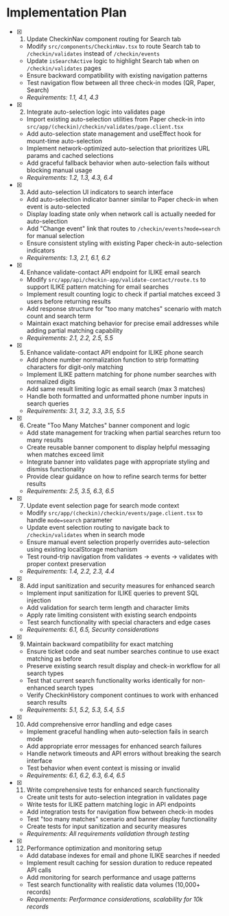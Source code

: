 # Implementation Plan

- [x] 1. Update CheckinNav component routing for Search tab
  - Modify `src/components/CheckinNav.tsx` to route Search tab to `/checkin/validates` instead of `/checkin/events`
  - Update `isSearchActive` logic to highlight Search tab when on `/checkin/validates` pages
  - Ensure backward compatibility with existing navigation patterns
  - Test navigation flow between all three check-in modes (QR, Paper, Search)
  - _Requirements: 1.1, 4.1, 4.3_

- [x] 2. Integrate auto-selection logic into validates page
  - Import existing auto-selection utilities from Paper check-in into `src/app/(checkin)/checkin/validates/page.client.tsx`
  - Add auto-selection state management and useEffect hook for mount-time auto-selection
  - Implement network-optimized auto-selection that prioritizes URL params and cached selections
  - Add graceful fallback behavior when auto-selection fails without blocking manual usage
  - _Requirements: 1.2, 1.3, 4.3, 6.4_

- [x] 3. Add auto-selection UI indicators to search interface
  - Add auto-selection indicator banner similar to Paper check-in when event is auto-selected
  - Display loading state only when network call is actually needed for auto-selection
  - Add "Change event" link that routes to `/checkin/events?mode=search` for manual selection
  - Ensure consistent styling with existing Paper check-in auto-selection indicators
  - _Requirements: 1.3, 2.1, 6.1, 6.2_

- [x] 4. Enhance validate-contact API endpoint for ILIKE email search
  - Modify `src/app/api/checkin-app/validate-contact/route.ts` to support ILIKE pattern matching for email searches
  - Implement result counting logic to check if partial matches exceed 3 users before returning results
  - Add response structure for "too many matches" scenario with match count and search term
  - Maintain exact matching behavior for precise email addresses while adding partial matching capability
  - _Requirements: 2.1, 2.2, 2.5, 5.5_

- [x] 5. Enhance validate-contact API endpoint for ILIKE phone search
  - Add phone number normalization function to strip formatting characters for digit-only matching
  - Implement ILIKE pattern matching for phone number searches with normalized digits
  - Add same result limiting logic as email search (max 3 matches)
  - Handle both formatted and unformatted phone number inputs in search queries
  - _Requirements: 3.1, 3.2, 3.3, 3.5, 5.5_

- [x] 6. Create "Too Many Matches" banner component and logic
  - Add state management for tracking when partial searches return too many results
  - Create reusable banner component to display helpful messaging when matches exceed limit
  - Integrate banner into validates page with appropriate styling and dismiss functionality
  - Provide clear guidance on how to refine search terms for better results
  - _Requirements: 2.5, 3.5, 6.3, 6.5_

- [x] 7. Update event selection page for search mode context
  - Modify `src/app/(checkin)/checkin/events/page.client.tsx` to handle `mode=search` parameter
  - Update event selection routing to navigate back to `/checkin/validates` when in search mode
  - Ensure manual event selection properly overrides auto-selection using existing localStorage mechanism
  - Test round-trip navigation from validates → events → validates with proper context preservation
  - _Requirements: 1.4, 2.2, 2.3, 4.4_

- [x] 8. Add input sanitization and security measures for enhanced search
  - Implement input sanitization for ILIKE queries to prevent SQL injection
  - Add validation for search term length and character limits
  - Apply rate limiting consistent with existing search endpoints
  - Test search functionality with special characters and edge cases
  - _Requirements: 6.1, 6.5, Security considerations_

- [x] 9. Maintain backward compatibility for exact matching
  - Ensure ticket code and seat number searches continue to use exact matching as before
  - Preserve existing search result display and check-in workflow for all search types
  - Test that current search functionality works identically for non-enhanced search types
  - Verify CheckinHistory component continues to work with enhanced search results
  - _Requirements: 5.1, 5.2, 5.3, 5.4, 5.5_

- [x] 10. Add comprehensive error handling and edge cases
  - Implement graceful handling when auto-selection fails in search mode
  - Add appropriate error messages for enhanced search failures
  - Handle network timeouts and API errors without breaking the search interface
  - Test behavior when event context is missing or invalid
  - _Requirements: 6.1, 6.2, 6.3, 6.4, 6.5_

- [x] 11. Write comprehensive tests for enhanced search functionality
  - Create unit tests for auto-selection integration in validates page
  - Write tests for ILIKE pattern matching logic in API endpoints
  - Add integration tests for navigation flow between check-in modes
  - Test "too many matches" scenario and banner display functionality
  - Create tests for input sanitization and security measures
  - _Requirements: All requirements validation through testing_

- [x] 12. Performance optimization and monitoring setup
  - Add database indexes for email and phone ILIKE searches if needed
  - Implement result caching for session duration to reduce repeated API calls
  - Add monitoring for search performance and usage patterns
  - Test search functionality with realistic data volumes (10,000+ records)
  - _Requirements: Performance considerations, scalability for 10k records_